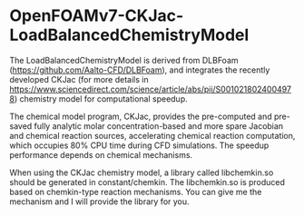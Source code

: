 # OpenFOAMv7-CKJac-LoadBalancedChemistryModel
The LoadBalancedChemistryModel is derived from DLBFoam (https://github.com/Aalto-CFD/DLBFoam), and integrates the recently developed CKJac (for more details in https://www.sciencedirect.com/science/article/abs/pii/S0010218024004978) chemistry model for computational speedup.

The chemical model program, CKJac, provides the pre-computed and pre-saved fully analytic molar concentration-based and more spare Jacobian and chemical reaction sources, accelerating chemical reaction computation, which occupies 80% CPU time during CFD simulations. The speedup performance depends on chemical mechanisms.

When using the CKJac chemistry model, a library called libchemkin.so should be generated in constant/chemkin. The libchemkin.so is produced based on chemkin-type reaction mechanisms. You can give me the mechanism and I will provide the library for you.
